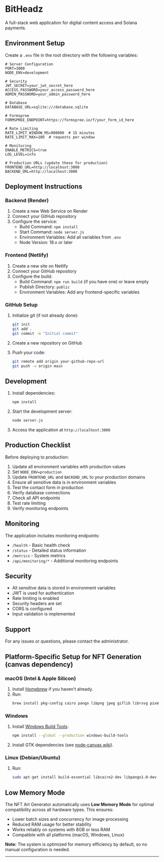 # BitHeadz

A full-stack web application for digital content access and Solana payments.

## Environment Setup

Create a `.env` file in the root directory with the following variables:

```env
# Server Configuration
PORT=3000
NODE_ENV=development

# Security
JWT_SECRET=your_jwt_secret_here
ACCESS_PASSWORD=your_access_password_here
ADMIN_PASSWORD=your_admin_password_here

# Database
DATABASE_URL=sqlite:///database.sqlite

# Formspree
FORMSPREE_ENDPOINT=https://formspree.io/f/your_form_id_here

# Rate Limiting
RATE_LIMIT_WINDOW_MS=900000  # 15 minutes
RATE_LIMIT_MAX=100  # requests per window

# Monitoring
ENABLE_METRICS=true
LOG_LEVEL=info

# Production URLs (update these for production)
FRONTEND_URL=http://localhost:3000
BACKEND_URL=http://localhost:3000
```

## Deployment Instructions

### Backend (Render)

1. Create a new Web Service on Render
2. Connect your GitHub repository
3. Configure the service:
   - Build Command: `npm install`
   - Start Command: `node server.js`
   - Environment Variables: Add all variables from `.env`
   - Node Version: 18.x or later

### Frontend (Netlify)

1. Create a new site on Netlify
2. Connect your GitHub repository
3. Configure the build:
   - Build Command: `npm run build` (if you have one) or leave empty
   - Publish Directory: `public`
   - Environment Variables: Add any frontend-specific variables

### GitHub Setup

1. Initialize git (if not already done):
   ```bash
   git init
   git add .
   git commit -m "Initial commit"
   ```

2. Create a new repository on GitHub

3. Push your code:
   ```bash
   git remote add origin your-github-repo-url
   git push -u origin main
   ```

## Development

1. Install dependencies:
   ```bash
   npm install
   ```

2. Start the development server:
   ```bash
   node server.js
   ```

3. Access the application at `http://localhost:3000`

## Production Checklist

Before deploying to production:

1. Update all environment variables with production values
2. Set `NODE_ENV=production`
3. Update `FRONTEND_URL` and `BACKEND_URL` to your production domains
4. Ensure all sensitive data is in environment variables
5. Test the contact form in production
6. Verify database connections
7. Check all API endpoints
8. Test rate limiting
9. Verify monitoring endpoints

## Monitoring

The application includes monitoring endpoints:

- `/health` - Basic health check
- `/status` - Detailed status information
- `/metrics` - System metrics
- `/api/monitoring/*` - Additional monitoring endpoints

## Security

- All sensitive data is stored in environment variables
- JWT is used for authentication
- Rate limiting is enabled
- Security headers are set
- CORS is configured
- Input validation is implemented

## Support

For any issues or questions, please contact the administrator.

## Platform-Specific Setup for NFT Generation (canvas dependency)

### macOS (Intel & Apple Silicon)

1. Install [Homebrew](https://brew.sh/) if you haven't already.
2. Run:
   ```sh
   brew install pkg-config cairo pango libpng jpeg giflib librsvg pixman
   ```

### Windows

1. Install [Windows Build Tools](https://github.com/felixrieseberg/windows-build-tools):
   ```sh
   npm install --global --production windows-build-tools
   ```
2. Install GTK dependencies (see [node-canvas wiki](https://github.com/Automattic/node-canvas/wiki/Installation:-Windows)).

### Linux (Debian/Ubuntu)

1. Run:
   ```sh
   sudo apt-get install build-essential libcairo2-dev libpango1.0-dev libjpeg-dev libgif-dev librsvg2-dev
   ```

## Low Memory Mode

The NFT Art Generator automatically uses **Low Memory Mode** for optimal compatibility across all hardware types. This ensures:
- Lower batch sizes and concurrency for image processing
- Reduced RAM usage for better stability
- Works reliably on systems with 8GB or less RAM
- Compatible with all platforms (macOS, Windows, Linux)

**Note:** The system is optimized for memory efficiency by default, so no manual configuration is needed.

--- 